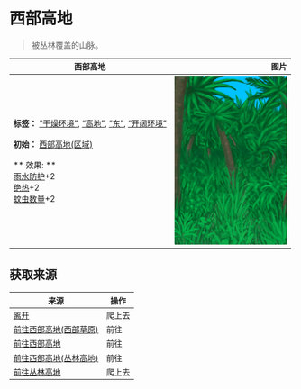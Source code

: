 # 西部高地  
> 被丛林覆盖的山脉。  
  
  西部高地  |   图片   
 ----  |  ----:   
 **标签：**	[“干燥环境”](tag_EnvDry.md), [“高地”](tag_Highland.md), [“东”](tag_East.md), [“开阔环境”](tag_EnvOpen.md)<br><br>**初始：**	[西部高地(区域)](HighlandsWestern.md)<br><br>** 效果: **<br>[雨水防护](RainProtection.md)+2<br>[绝热](InsulationHeat.md)+2<br>[蚊虫数量](BugPopulation.md)+2  |  <img decoding="async" src="Sprite/Jungle.png" href="a.md" style="max-width:300px;max-height:300px;">   
  
## 获取来源  
来源  |  操作  
----  |  ----  
[离开](HighlandHoleExit.md)  |  爬上去  
[前往西部高地(西部草原)](Path_GrasslandsWToHighlandsW.md)  |  前往  
[前往西部高地](Path_HighlandsEToHighlandsW.md)  |  前往  
[前往西部高地(丛林高地)](Path_JungleHighlandsToHighlandsW.md)  |  前往  
[前往丛林高地](Path_ValleyToJungleHighlands.md)  |  爬上去  
